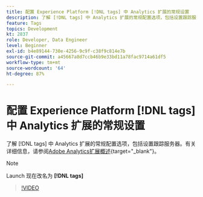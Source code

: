```yaml
---
title: 配置 Experience Platform [!DNL tags] 中 Analytics 扩展的常规设置
description: 了解 [!DNL tags] 中 Analytics 扩展的常规配置选项，包括设置跟踪服务器。
feature: Tags
topics: Development
kt: 2837
role: Developer, Data Engineer
level: Beginner
exl-id: b4e89144-730e-4256-9c9f-c38f9c814e7b
source-git-commit: a45667a8d7ccb46b9e33bd11a78fac9714a61df5
workflow-type: tm+mt
source-wordcount: '64'
ht-degree: 87%

---
```


# 配置 Experience Platform [!DNL tags] 中 Analytics 扩展的常规设置

了解 [!DNL tags] 中 Analytics 扩展的常规配置选项，包括设置跟踪服务器。有关详细信息，请参阅[Adobe Analytics扩展概述](https://experienceleague.adobe.com/docs/experience-platform/tags/extensions/client/analytics/overview.html?lang=zh-Hans){target="_blank"}。

>[!NOTE]
>
> Launch 现在改名为 **[!DNL tags]**

>[!VIDEO](https://video.tv.adobe.com/v/3429915/?quality=12&learn=on&captions=chi_hans)
